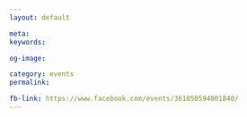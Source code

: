 ```yaml
---
layout: default

meta: 
keywords: 

og-image: 

category: events
permalink: 

fb-link: https://www.facebook.com/events/361050594001840/
---
```



